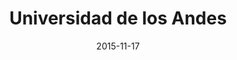 ---
title: Universidad de los Andes
date: "2015-11-17"
end: "2015-11-21"
location: Bogota, Colombia
credit: Places & Spaces
images: [image01-lg.jpg]
thumbs: [image01-thb.jpg]
---
